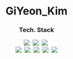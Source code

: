 <div align = center>
<h1>GiYeon_Kim</h1>
<h3>Tech. Stack</h3>
<img src="https://img.shields.io/badge/Spring-6DB33F?style=flat-square&logo=Spring&logoColor=white"/></a>&nbsp
<img src="https://img.shields.io/badge/MySQL-4479A1?style=flat-square&logo=MySql&logoColor=white"/></a>&nbsp
<img src="https://img.shields.io/badge/Visual Studio-5C2D91?style=flat-square&logo=Visual Studio&logoColor=white"/></a>&nbsp <br>
<img src="https://img.shields.io/badge/Java-007396?style=flat-square&logo=Java&logoColor=white"/></a>&nbsp
<img src="https://img.shields.io/badge/JavaScript-F7DF1E?style=flat-square&logo=JavaScript&logoColor=white"/></a>&nbsp
<img src="https://img.shields.io/badge/HTML5-E34F26?style=flat-square&logo=HTML5&logoColor=white"/></a>&nbsp
<img src="https://img.shields.io/badge/CSS3-1572B6?style=flat-square&logo=CSS3&logoColor=white"/></a>&nbsp
<img src="https://img.shields.io/badge/Python-3766AB?style=flat-square&logo=Python&logoColor=white"/></a><br>
</div>
